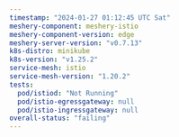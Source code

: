 ```yaml
---
timestamp: "2024-01-27 01:12:45 UTC Sat"
meshery-component: meshery-istio
meshery-component-version: edge
meshery-server-version: "v0.7.13"
k8s-distro: minikube
k8s-version: "v1.25.2"
service-mesh: istio
service-mesh-version: "1.20.2"
tests:
  pod/istiod: "Not Running"
  pod/istio-egressgateway: null
  pod/istio-ingressgateway: null
overall-status: "failing"
---
```

